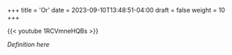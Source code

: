 +++
title = 'Or'
date = 2023-09-10T13:48:51-04:00
draft = false
weight = 10
+++

{{< youtube 1RCVmneHQBs >}}

*Definition here*